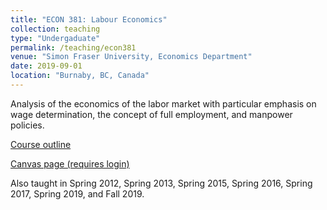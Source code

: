 ```yaml
---
title: "ECON 381: Labour Economics"
collection: teaching
type: "Undergaduate"
permalink: /teaching/econ381
venue: "Simon Fraser University, Economics Department"
date: 2019-09-01
location: "Burnaby, BC, Canada"
---
```


Analysis of the economics of the labor market with particular emphasis on wage
determination, the concept of full employment, and manpower policies. 

[Course outline](https://www.sfu.ca/outlines.html?2021/fall/econ/381/d100)

[Canvas page (requires login)](https://canvas.sfu.ca/courses/46228/assignments/syllabus)

Also taught in Spring 2012, Spring 2013, Spring 2015, Spring 2016, Spring 2017, Spring 2019, and Fall 2019.
